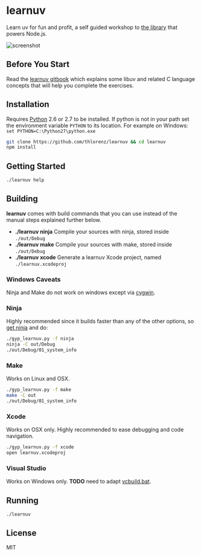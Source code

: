 # learnuv

Learn uv for fun and profit, a self guided workshop to [the library](https://github.com/libuv/libuv) that powers Node.js.

![screenshot](assets/screenshot.png)

## Before You Start

Read the [learnuv gitbook](http://thlorenz.github.io/learnuv/book) which explains some libuv and related C language
concepts that will help you complete the exercises.

## Installation

Requires [Python](https://www.python.org/downloads/) 2.6 or 2.7 to be installed.
If python is not in your path set the environment variable `PYTHON` to its
location. For example on Windows: `set PYTHON=C:\Python27\python.exe`

```sh
git clone https://github.com/thlorenz/learnuv && cd learnuv
npm install
```

## Getting Started

```sh
./learnuv help
```

## Building

**learnuv** comes with build commands that you can use instead of the manual steps explained further below.

- **./learnuv ninja**
    Compile your sources with ninja, stored inside `./out/Debug`
- **./learnuv make**
    Compile your sources with make, stored inside `./out/Debug`
- **./learnuv xcode**
    Generate a learnuv Xcode project, named `./learnuv.xcodeproj`

### Windows Caveats

Ninja and Make do not work on windows except via [cygwin](https://www.cygwin.com/).

### Ninja

Highly recommended since it builds faster than any of the other options, so [get ninja](https://ninja-build.org/)
and do:

```sh
./gyp_learnuv.py -f ninja
ninja -C out/Debug
./out/Debug/01_system_info
```

### Make

Works on Linux and OSX.

```sh
./gyp_learnuv.py -f make
make -C out
./out/Debug/01_system_info
```

### Xcode

Works on OSX only. Highly recommended to ease debugging and code navigation.

```sh
./gyp_learnuv.py -f xcode
open learnuv.xcodeproj
```

### Visual Studio

Works on Windows only. **TODO** need to adapt [vcbuild.bat](https://github.com/joyent/libuv/blob/master/vcbuild.bat).

## Running

```
./learnuv
```

## License

MIT
